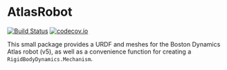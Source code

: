 # AtlasRobot

[![Build Status](https://travis-ci.org/tkoolen/AtlasRobot.jl.svg?branch=master)](https://travis-ci.org/tkoolen/AtlasRobot.jl)
[![codecov.io](http://codecov.io/github/tkoolen/AtlasRobot.jl/coverage.svg?branch=master)](http://codecov.io/github/tkoolen/AtlasRobot.jl?branch=master)

This small package provides a URDF and meshes for the Boston Dynamics Atlas robot (v5), as well as a convenience function for creating a `RigidBodyDynamics.Mechanism`.
